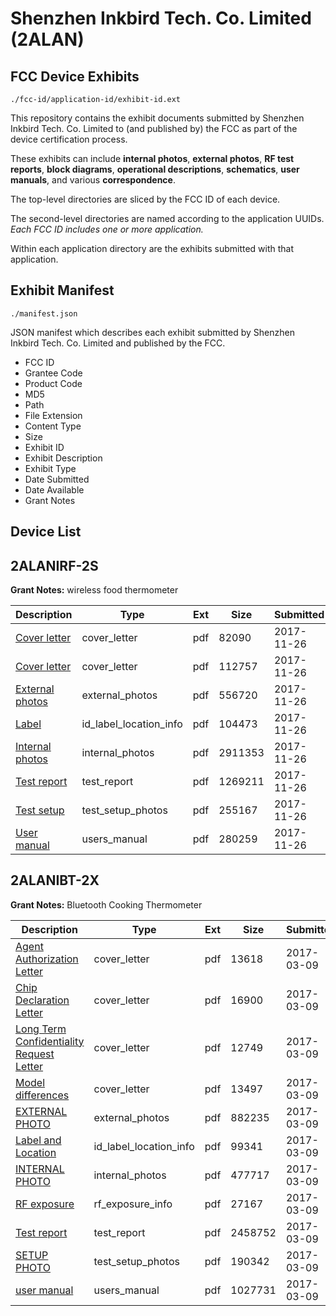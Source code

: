 # Shenzhen Inkbird Tech. Co. Limited (2ALAN)
## FCC Device Exhibits

```
./fcc-id/application-id/exhibit-id.ext
```

This repository contains the exhibit documents submitted by Shenzhen Inkbird Tech. Co. Limited to (and published by) the FCC as part of the device certification process.

These exhibits can include **internal photos**, **external photos**, **RF test reports**, **block diagrams**, **operational descriptions**, **schematics**, **user manuals**, and various **correspondence**.

The top-level directories are sliced by the FCC ID of each device.

The second-level directories are named according to the application UUIDs. *Each FCC ID includes one or more application.*

Within each application directory are the exhibits submitted with that application. 

## Exhibit Manifest

```
./manifest.json
```

JSON manifest which describes each exhibit submitted by Shenzhen Inkbird Tech. Co. Limited and published by the FCC.

- FCC ID
- Grantee Code
- Product Code
- MD5
- Path
- File Extension
- Content Type
- Size
- Exhibit ID
- Exhibit Description
- Exhibit Type
- Date Submitted
- Date Available
- Grant Notes

## Device List
## 2ALANIRF-2S
**Grant Notes:** wireless food thermometer

| Description | Type | Ext | Size | Submitted | Available |
| ----------- | ---- | --- | ---- | --------- | --------- |
| [Cover letter](2ALANIRF-2S/b6ff065cf22f45427fbc9baa7e2eb3ae/3652751.pdf) | cover_letter | pdf | 82090 | 2017-11-26 | 2017-11-26 |
| [Cover letter](2ALANIRF-2S/b6ff065cf22f45427fbc9baa7e2eb3ae/3652753.pdf) | cover_letter | pdf | 112757 | 2017-11-26 | 2017-11-26 |
| [External photos](2ALANIRF-2S/b6ff065cf22f45427fbc9baa7e2eb3ae/3652754.pdf) | external_photos | pdf | 556720 | 2017-11-26 | 2017-11-26 |
| [Label](2ALANIRF-2S/b6ff065cf22f45427fbc9baa7e2eb3ae/3652756.pdf) | id_label_location_info | pdf | 104473 | 2017-11-26 | 2017-11-26 |
| [Internal photos](2ALANIRF-2S/b6ff065cf22f45427fbc9baa7e2eb3ae/3652758.pdf) | internal_photos | pdf | 2911353 | 2017-11-26 | 2017-11-26 |
| [Test report](2ALANIRF-2S/b6ff065cf22f45427fbc9baa7e2eb3ae/3652764.pdf) | test_report | pdf | 1269211 | 2017-11-26 | 2017-11-26 |
| [Test setup](2ALANIRF-2S/b6ff065cf22f45427fbc9baa7e2eb3ae/3652765.pdf) | test_setup_photos | pdf | 255167 | 2017-11-26 | 2017-11-26 |
| [User manual](2ALANIRF-2S/b6ff065cf22f45427fbc9baa7e2eb3ae/3652766.pdf) | users_manual | pdf | 280259 | 2017-11-26 | 2017-11-26 |
## 2ALANIBT-2X
**Grant Notes:** Bluetooth Cooking Thermometer

| Description | Type | Ext | Size | Submitted | Available |
| ----------- | ---- | --- | ---- | --------- | --------- |
| [Agent Authorization Letter](2ALANIBT-2X/e524eea6b071f7e11d4795f377648203/3309857.pdf) | cover_letter | pdf | 13618 | 2017-03-09 | 2017-03-09 |
| [Chip Declaration Letter](2ALANIBT-2X/e524eea6b071f7e11d4795f377648203/3309859.pdf) | cover_letter | pdf | 16900 | 2017-03-09 | 2017-03-09 |
| [Long Term Confidentiality Request Letter](2ALANIBT-2X/e524eea6b071f7e11d4795f377648203/3309864.pdf) | cover_letter | pdf | 12749 | 2017-03-09 | 2017-03-09 |
| [Model differences](2ALANIBT-2X/e524eea6b071f7e11d4795f377648203/3309865.pdf) | cover_letter | pdf | 13497 | 2017-03-09 | 2017-03-09 |
| [EXTERNAL PHOTO](2ALANIBT-2X/e524eea6b071f7e11d4795f377648203/3309860.pdf) | external_photos | pdf | 882235 | 2017-03-09 | 2017-03-09 |
| [Label and Location](2ALANIBT-2X/e524eea6b071f7e11d4795f377648203/3309863.pdf) | id_label_location_info | pdf | 99341 | 2017-03-09 | 2017-03-09 |
| [INTERNAL PHOTO](2ALANIBT-2X/e524eea6b071f7e11d4795f377648203/3309862.pdf) | internal_photos | pdf | 477717 | 2017-03-09 | 2017-03-09 |
| [RF exposure](2ALANIBT-2X/e524eea6b071f7e11d4795f377648203/3309867.pdf) | rf_exposure_info | pdf | 27167 | 2017-03-09 | 2017-03-09 |
| [Test report](2ALANIBT-2X/e524eea6b071f7e11d4795f377648203/3309861.pdf) | test_report | pdf | 2458752 | 2017-03-09 | 2017-03-09 |
| [SETUP PHOTO](2ALANIBT-2X/e524eea6b071f7e11d4795f377648203/3309869.pdf) | test_setup_photos | pdf | 190342 | 2017-03-09 | 2017-03-09 |
| [user manual](2ALANIBT-2X/e524eea6b071f7e11d4795f377648203/3309870.pdf) | users_manual | pdf | 1027731 | 2017-03-09 | 2017-03-09 |
